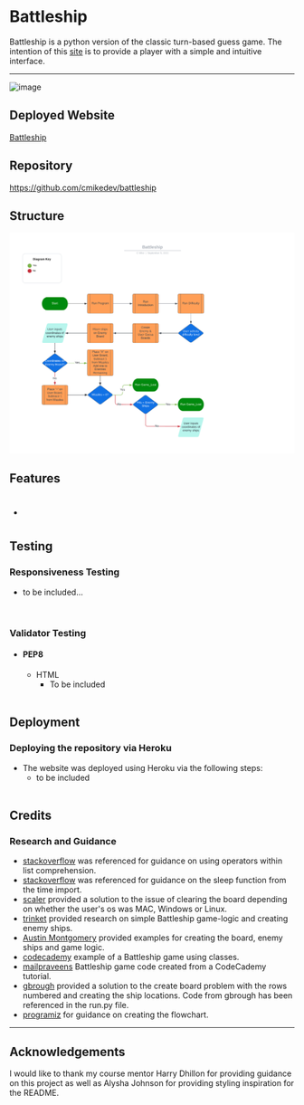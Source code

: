 # Battleship
Battleship is a python version of the classic turn-based guess game. The intention of this [site](https://battleship-cmikedev.herokuapp.com/) is to provide a player with a simple and intuitive interface. 


____


![image]()


## Deployed Website
[Battleship](https://battleship-cmikedev.herokuapp.com/)


## Repository
https://github.com/cmikedev/battleship



## Structure

![image](https://github.com/cmikedev/battleship/blob/main/assets/readme-images/battleship-flowchart.png?raw=true)




## Features

* #


## Testing

### Responsiveness Testing

* to be included...<br />
<br />

### Validator Testing

* #### PEP8
    * HTML
        * To be included<br />
        <br />


## Deployment

### Deploying the repository via Heroku
* The website was deployed using Heroku via the following steps:
    * to be included<br />
    <br />




## Credits

### Research and Guidance
* [stackoverflow](https://stackoverflow.com/questions/60405812/can-you-put-a-operator-into-a-list-comprehension) was referenced for guidance on using operators within list comprehension.
* [stackoverflow](https://stackoverflow.com/questions/68716514/python-sleep-function-not-working-as-expected) was referenced for guidance on the sleep function from the time import.
* [scaler](https://www.scaler.com/topics/how-to-clear-screen-in-python/) provided a solution to the issue of clearing the board depending on whether the user's os was MAC, Windows or Linux.
* [trinket](https://trinket.io/python/051179b6d3) provided research on simple Battleship game-logic and creating enemy ships.
* [Austin Montgomery](https://bigmonty12.github.io/battleship) provided examples for creating the board, enemy ships and game logic.
* [codecademy](https://discuss.codecademy.com/t/excellent-battleship-game-written-in-python/430605) example of a Battleship game using classes.
* [mailpraveens](https://gist.github.com/mailpraveens/6167921) Battleship game code created from a CodeCademy tutorial.
* [gbrough](https://github.com/gbrough/battleship/blob/main/single_player.py) provided a solution to the create board problem with the rows numbered and creating the ship locations. Code from gbrough has been referenced in the run.py file.
* [programiz](https://www.programiz.com/article/flowchart-programming) for guidance on creating the flowchart.

----

## Acknowledgements
I would like to thank my course mentor Harry Dhillon for providing guidance on this project as well as Alysha Johnson for providing styling inspiration for the README.